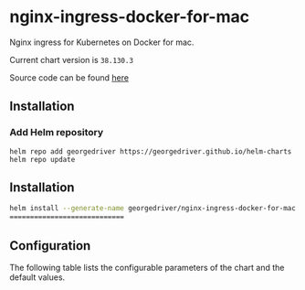 nginx-ingress-docker-for-mac
============================
Nginx ingress for Kubernetes on Docker for mac.

Current chart version is `38.130.3`

Source code can be found [here](https://github.com/georgedriver/helm-charts)

## Installation

### Add Helm repository

```shell
helm repo add georgedriver https://georgedriver.github.io/helm-charts
helm repo update
```

## Installation

```bash
helm install --generate-name georgedriver/nginx-ingress-docker-for-mac
============================
```

## Configuration

The following table lists the configurable parameters of the chart and the default values.


